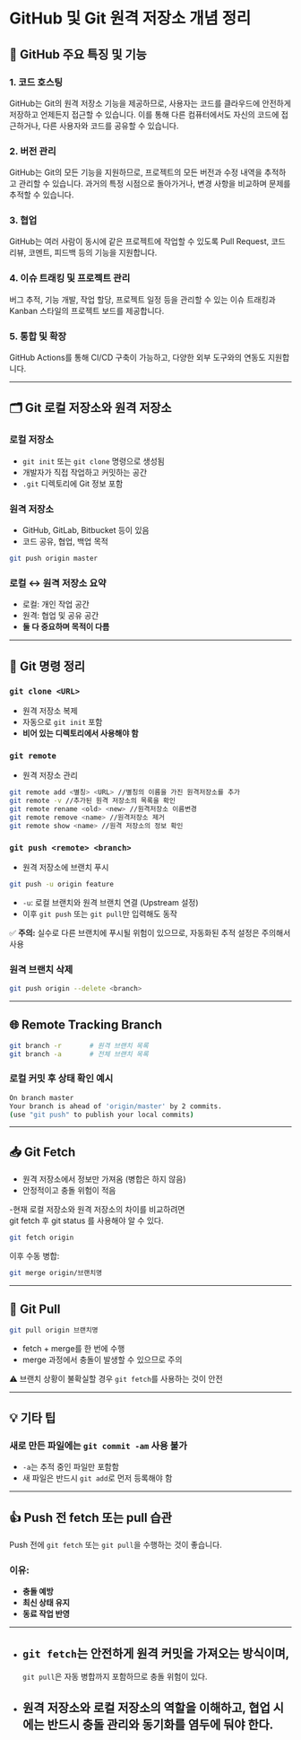 
# GitHub 및 Git 원격 저장소 개념 정리

## 📌 GitHub 주요 특징 및 기능

### 1. 코드 호스팅
GitHub는 Git의 원격 저장소 기능을 제공하므로, 사용자는 코드를 클라우드에 안전하게 저장하고 언제든지 접근할 수 있습니다. 이를 통해 다른 컴퓨터에서도 자신의 코드에 접근하거나, 다른 사용자와 코드를 공유할 수 있습니다.

### 2. 버전 관리
GitHub는 Git의 모든 기능을 지원하므로, 프로젝트의 모든 버전과 수정 내역을 추적하고 관리할 수 있습니다. 과거의 특정 시점으로 돌아가거나, 변경 사항을 비교하며 문제를 추적할 수 있습니다.

### 3. 협업
GitHub는 여러 사람이 동시에 같은 프로젝트에 작업할 수 있도록 Pull Request, 코드 리뷰, 코멘트, 피드백 등의 기능을 지원합니다.

### 4. 이슈 트래킹 및 프로젝트 관리
버그 추적, 기능 개발, 작업 할당, 프로젝트 일정 등을 관리할 수 있는 이슈 트래킹과 Kanban 스타일의 프로젝트 보드를 제공합니다.

### 5. 통합 및 확장
GitHub Actions를 통해 CI/CD 구축이 가능하고, 다양한 외부 도구와의 연동도 지원합니다.

---

## 🗂️ Git 로컬 저장소와 원격 저장소

### 로컬 저장소
- `git init` 또는 `git clone` 명령으로 생성됨
- 개발자가 직접 작업하고 커밋하는 공간
- `.git` 디렉토리에 Git 정보 포함

### 원격 저장소
- GitHub, GitLab, Bitbucket 등이 있음
- 코드 공유, 협업, 백업 목적

```bash
git push origin master
```

### 로컬 ↔ 원격 저장소 요약
- 로컬: 개인 작업 공간
- 원격: 협업 및 공유 공간
- **둘 다 중요하며 목적이 다름**

---

## 🔁 Git 명령 정리

### `git clone <URL>`
- 원격 저장소 복제
- 자동으로 `git init` 포함
- **비어 있는 디렉토리에서 사용해야 함**

### `git remote`
- 원격 저장소 관리

```bash
git remote add <별칭> <URL> //별칭의 이름을 가진 원격저장소를 추가
git remote -v //추가된 원격 저장소의 목록을 확인
git remote rename <old> <new> //원격저장소 이름변경
git remote remove <name> //원격저장소 제거
git remote show <name> //원격 저장소의 정보 확인
```

### `git push <remote> <branch>`
- 원격 저장소에 브랜치 푸시

```bash
git push -u origin feature
```

- `-u`: 로컬 브랜치와 원격 브랜치 연결 (Upstream 설정)
- 이후 `git push` 또는 `git pull`만 입력해도 동작

✅ **주의:** 실수로 다른 브랜치에 푸시될 위험이 있으므로, 자동화된 추적 설정은 주의해서 사용

### 원격 브랜치 삭제
```bash
git push origin --delete <branch>
```

---

## 🌐 Remote Tracking Branch

```bash
git branch -r       # 원격 브랜치 목록
git branch -a       # 전체 브랜치 목록
```

### 로컬 커밋 후 상태 확인 예시
```bash
On branch master
Your branch is ahead of 'origin/master' by 2 commits.
(use "git push" to publish your local commits)
```

---

## 📥 Git Fetch

- 원격 저장소에서 정보만 가져옴 (병합은 하지 않음)
- 안정적이고 충돌 위험이 적음

-현재 로컬 저장소와 원격 저장소의 차이를 비교하려면 <br>
  git fetch 후 git status 를 사용해야 알 수 있다.

```bash
git fetch origin
```

이후 수동 병합:
```bash
git merge origin/브랜치명
```

---

## 🔄 Git Pull

```bash
git pull origin 브랜치명
```

- fetch + merge를 한 번에 수행
- merge 과정에서 충돌이 발생할 수 있으므로 주의

⚠️ 브랜치 상황이 불확실할 경우 `git fetch`를 사용하는 것이 안전

---

## 💡 기타 팁

### 새로 만든 파일에는 `git commit -am` 사용 불가
- `-a`는 추적 중인 파일만 포함함
- 새 파일은 반드시 `git add`로 먼저 등록해야 함

---

## 👍 Push 전 fetch 또는 pull 습관

Push 전에 `git fetch` 또는 `git pull`을 수행하는 것이 좋습니다.

### 이유:
- **충돌 예방**
- **최신 상태 유지**
- **동료 작업 반영**

---

- ## `git fetch`는 안전하게 원격 커밋을 가져오는 방식이며,  
  `git pull`은 자동 병합까지 포함하므로 충돌 위험이 있다.  

- ## 원격 저장소와 로컬 저장소의 역할을 이해하고, 협업 시에는 반드시 충돌 관리와 동기화를 염두에 둬야 한다.
